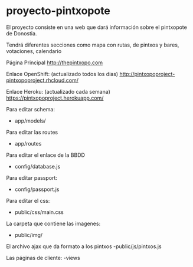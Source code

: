 proyecto-pintxopote
===================

El proyecto consiste en una web que dará información sobre el pintxopote de Donostia.

Tendrá diferentes secciones como mapa con rutas, de pintxos y bares, votaciones, calendario

Página Principal
http://thepintxopo.com

Enlace OpenShift: (actualizado todos los dias)
http://pintxopoproject-pintxopoproject.rhcloud.com/

Enlace Heroku: (actualizado cada semana)
https://pintxopoproject.herokuapp.com/

Para editar schema:
- app/models/

Para editar las routes
- app/routes

Para editar el enlace de la BBDD
- config/database.js

Para editar passport:
- config/passport.js

Para editar el css:
- public/css/main.css

La carpeta que contiene las imagenes:
- public/img/

El archivo ajax que da formato a los pintxos
-public/js/pintxos.js

Las páginas de cliente:
-views
